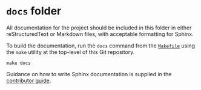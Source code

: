 # `docs` folder

All documentation for the project should be included in this folder in either
reStructuredText or Markdown files, with acceptable formatting for Sphinx.

To build the documentation, run the `docs` command from the [`Makefile`][docs-makefile]
using the `make` utility at the top-level of this Git repository.

```shell
make docs
```

Guidance on how to write Sphinx documentation is supplied in the
[contributor guide][writing-sphinx-documentation].

[docs-makefile]: ../docs/structure/README.md#makefile
[writing-sphinx-documentation]: ../docs/contributor_guide/writing_sphinx_documentation.md

